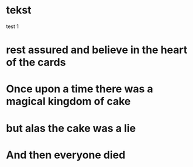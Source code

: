 # tekst
test 1
# rest assured and believe in the heart of the cards
# Once upon a time there was a magical kingdom of cake
# but alas the cake was a lie
# And then everyone died
